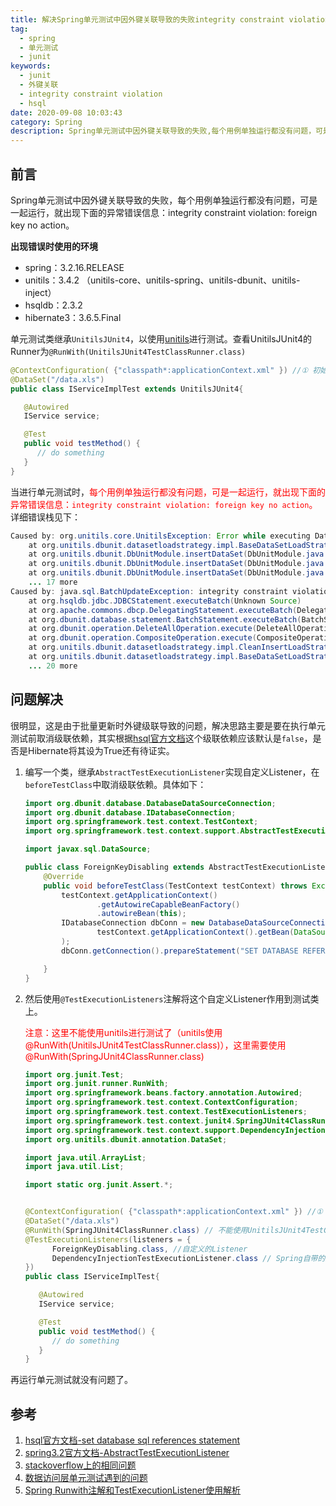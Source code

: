```yaml
---
title: 解决Spring单元测试中因外键关联导致的失败integrity constraint violation:foreign key no action
tag:
  - spring
  - 单元测试
  - junit
keywords:
  - junit
  - 外键关联
  - integrity constraint violation
  - hsql
date: 2020-09-08 10:03:43
category: Spring
description: Spring单元测试中因外键关联导致的失败,每个用例单独运行都没有问题，可是一起运行，就出现下面的异常错误信息：integrity constraint violation&#58; foreign key no action。这是由于外键级联导致的问题,解决方法可以编写一个类，继承AbstractTestExecutionListener，在beforeTestClass中取消级联依赖。
---
```

## 前言

Spring单元测试中因外键关联导致的失败，每个用例单独运行都没有问题，可是一起运行，就出现下面的异常错误信息：integrity constraint violation: foreign key no action。

**出现错误时使用的环境**

- spring：3.2.16.RELEASE
- unitils：3.4.2 （unitils-core、unitils-spring、unitils-dbunit、unitils-inject）
- hsqldb：2.3.2
- hibernate3：3.6.5.Final

单元测试类继承`UnitilsJUnit4`，以使用[unitils](https://baike.baidu.com/item/Unitils)进行测试。查看UnitilsJUnit4的Runner为`@RunWith(UnitilsJUnit4TestClassRunner.class)`

```java
@ContextConfiguration( {"classpath*:applicationContext.xml" }) //① 初始化Spring容器
@DataSet("/data.xls")
public class IServiceImplTest extends UnitilsJUnit4{

   @Autowired
   IService service;

   @Test
   public void testMethod() {
      // do something
   }
}
```

当进行单元测试时，<span style="color:red">每个用例单独运行都没有问题，可是一起运行，就出现下面的异常错误信息：`integrity constraint violation: foreign key no action`。</span>详细错误栈见下：

```java
Caused by: org.unitils.core.UnitilsException: Error while executing DataSetLoadStrategy
	at org.unitils.dbunit.datasetloadstrategy.impl.BaseDataSetLoadStrategy.execute(BaseDataSetLoadStrategy.java:48)
	at org.unitils.dbunit.DbUnitModule.insertDataSet(DbUnitModule.java:342)
	at org.unitils.dbunit.DbUnitModule.insertDataSet(DbUnitModule.java:268)
	at org.unitils.dbunit.DbUnitModule.insertDataSet(DbUnitModule.java:187)
	... 17 more
Caused by: java.sql.BatchUpdateException: integrity constraint violation: foreign key no action; FKD5D67893BB8A6726 table: T_TEST_TABLENAME
	at org.hsqldb.jdbc.JDBCStatement.executeBatch(Unknown Source)
	at org.apache.commons.dbcp.DelegatingStatement.executeBatch(DelegatingStatement.java:297)
	at org.dbunit.database.statement.BatchStatement.executeBatch(BatchStatement.java:59)
	at org.dbunit.operation.DeleteAllOperation.execute(DeleteAllOperation.java:126)
	at org.dbunit.operation.CompositeOperation.execute(CompositeOperation.java:79)
	at org.unitils.dbunit.datasetloadstrategy.impl.CleanInsertLoadStrategy.doExecute(CleanInsertLoadStrategy.java:45)
	at org.unitils.dbunit.datasetloadstrategy.impl.BaseDataSetLoadStrategy.execute(BaseDataSetLoadStrategy.java:44)
	... 20 more

```

## 问题解决

很明显，这是由于批量更新时外键级联导致的问题，解决思路主要是要在执行单元测试前取消级联依赖，其实根据[hsql官方文档](http://hsqldb.org/doc/2.0/guide/index.html)这个级联依赖应该默认是`false`，是否是Hibernate将其设为True还有待证实。

1. 编写一个类，继承`AbstractTestExecutionListener`实现自定义Listener，在`beforeTestClass`中取消级联依赖。具体如下：

    ```java
    import org.dbunit.database.DatabaseDataSourceConnection;
    import org.dbunit.database.IDatabaseConnection;
    import org.springframework.test.context.TestContext;
    import org.springframework.test.context.support.AbstractTestExecutionListener;

    import javax.sql.DataSource;

    public class ForeignKeyDisabling extends AbstractTestExecutionListener {
        @Override
        public void beforeTestClass(TestContext testContext) throws Exception {
            testContext.getApplicationContext()
                    .getAutowireCapableBeanFactory()
                    .autowireBean(this);
            IDatabaseConnection dbConn = new DatabaseDataSourceConnection(
                    testContext.getApplicationContext().getBean(DataSource.class)
            );
            dbConn.getConnection().prepareStatement("SET DATABASE REFERENTIAL INTEGRITY FALSE").execute();

        }
    }
    ```

2. 然后使用`@TestExecutionListeners`注解将这个自定义Listener作用到测试类上。

    <span style="color:red">注意：这里不能使用unitils进行测试了（unitils使用@RunWith(UnitilsJUnit4TestClassRunner.class)），这里需要使用@RunWith(SpringJUnit4ClassRunner.class)</span>

    ```java
    import org.junit.Test;
    import org.junit.runner.RunWith;
    import org.springframework.beans.factory.annotation.Autowired;
    import org.springframework.test.context.ContextConfiguration;
    import org.springframework.test.context.TestExecutionListeners;
    import org.springframework.test.context.junit4.SpringJUnit4ClassRunner;
    import org.springframework.test.context.support.DependencyInjectionTestExecutionListener;
    import org.unitils.dbunit.annotation.DataSet;
    
    import java.util.ArrayList;
    import java.util.List;
    
    import static org.junit.Assert.*;
    
    
    @ContextConfiguration( {"classpath*:applicationContext.xml" }) //① 初始化Spring容器
    @DataSet("/data.xls")
    @RunWith(SpringJUnit4ClassRunner.class) // 不能使用UnitilsJUnit4TestClassRunner
    @TestExecutionListeners(listeners = {
          ForeignKeyDisabling.class, //自定义的Listener
          DependencyInjectionTestExecutionListener.class // Spring自带的对测试类中的依赖进行注入的Listener
    })
    public class IServiceImplTest{
    
       @Autowired
       IService service;
    
       @Test
       public void testMethod() {
          // do something
       }
    }
    ```

再运行单元测试就没有问题了。

## 参考

1. [hsql官方文档-set database sql references statement](http://hsqldb.org/doc/2.0/guide/management-chapt.html#mtc_sql_settings)
2. [spring3.2官方文档-AbstractTestExecutionListener](https://docs.spring.io/spring/docs/3.2.1.RELEASE/javadoc-api/org/springframework/test/context/support/AbstractTestExecutionListener.html)
3. [stackoverflow上的相同问题](https://stackoverflow.com/questions/2685274/tdd-with-hsqldb-removing-foreign-keys)
4. [数据访问层单元测试遇到的问题](https://blog.csdn.net/mydeman/article/details/9374621)
5. [Spring Runwith注解和TestExecutionListener使用解析](https://www.jianshu.com/p/375edd8d2697)
